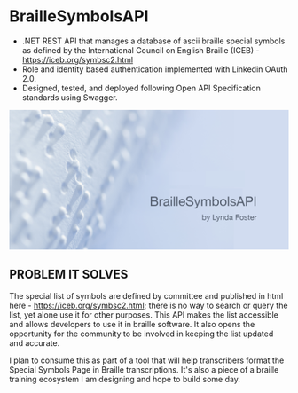 # BrailleSymbolsAPI

- .NET REST API that manages a database of ascii braille special symbols as defined by the International Council on English Braille (ICEB) - https://iceb.org/symbsc2.html 
- Role and identity based authentication implemented with Linkedin OAuth 2.0. 
- Designed, tested, and deployed following Open API Specification standards using Swagger. 

![My App](./app.png)

## PROBLEM IT SOLVES

The special list of symbols are defined by committee and published in html here - https://iceb.org/symbsc2.html; there is no way to search or query the list, yet alone use it for other purposes. This API makes the list accessible and allows developers to use it in braille software. It also opens the opportunity for the community to be involved in keeping the list updated and accurate. 

I plan to consume this as part of a tool that will help transcribers format the Special Symbols Page in Braille transcriptions. It's also a piece of a braille training ecosystem I am designing and hope to build some day. 